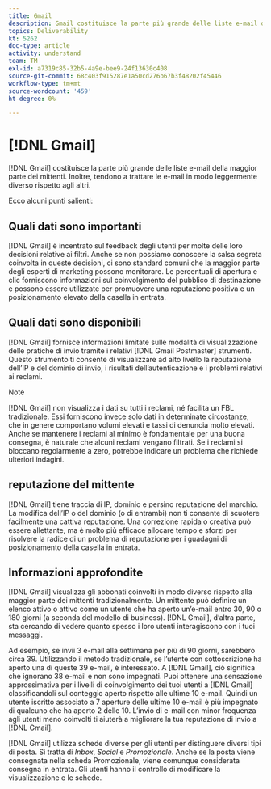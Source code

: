 ```yaml
---
title: Gmail
description: Gmail costituisce la parte più grande delle liste e-mail della maggior parte dei mittenti. Inoltre, tendono a trattare le e-mail in modo leggermente diverso rispetto agli altri.
topics: Deliverability
kt: 5262
doc-type: article
activity: understand
team: TM
exl-id: a7319c85-32b5-4a9e-bee9-24f13630c408
source-git-commit: 68c403f915287e1a50cd276b67b3f48202f45446
workflow-type: tm+mt
source-wordcount: '459'
ht-degree: 0%

---
```


# [!DNL Gmail]

[!DNL Gmail] costituisce la parte più grande delle liste e-mail della maggior parte dei mittenti. Inoltre, tendono a trattare le e-mail in modo leggermente diverso rispetto agli altri.

Ecco alcuni punti salienti:

## Quali dati sono importanti

[!DNL Gmail] è incentrato sul feedback degli utenti per molte delle loro decisioni relative ai filtri. Anche se non possiamo conoscere la salsa segreta coinvolta in queste decisioni, ci sono standard comuni che la maggior parte degli esperti di marketing possono monitorare. Le percentuali di apertura e clic forniscono informazioni sul coinvolgimento del pubblico di destinazione e possono essere utilizzate per promuovere una reputazione positiva e un posizionamento elevato della casella in entrata.

## Quali dati sono disponibili

[!DNL Gmail] fornisce informazioni limitate sulle modalità di visualizzazione delle pratiche di invio tramite i relativi  [!DNL Gmail Postmaster] strumenti. Questo strumento ti consente di visualizzare ad alto livello la reputazione dell’IP e del dominio di invio, i risultati dell’autenticazione e i problemi relativi ai reclami.

>[!NOTE]
>
>[!DNL Gmail] non visualizza i dati su tutti i reclami, né facilita un FBL tradizionale. Essi forniscono invece solo dati in determinate circostanze, che in genere comportano volumi elevati e tassi di denuncia molto elevati. Anche se mantenere i reclami al minimo è fondamentale per una buona consegna, è naturale che alcuni reclami vengano filtrati. Se i reclami si bloccano regolarmente a zero, potrebbe indicare un problema che richiede ulteriori indagini.

## reputazione del mittente

[!DNL Gmail] tiene traccia di IP, dominio e persino reputazione del marchio. La modifica dell’IP o del dominio (o di entrambi) non ti consente di scuotere facilmente una cattiva reputazione. Una correzione rapida o creativa può essere allettante, ma è molto più efficace allocare tempo e sforzi per risolvere la radice di un problema di reputazione per i guadagni di posizionamento della casella in entrata.

## Informazioni approfondite

[!DNL Gmail] visualizza gli abbonati coinvolti in modo diverso rispetto alla maggior parte dei mittenti tradizionalmente. Un mittente può definire un elenco attivo o attivo come un utente che ha aperto un’e-mail entro 30, 90 o 180 giorni (a seconda del modello di business). [!DNL Gmail], d’altra parte, sta cercando di vedere quanto spesso i loro utenti interagiscono con i tuoi messaggi.

Ad esempio, se invii 3 e-mail alla settimana per più di 90 giorni, sarebbero circa 39. Utilizzando il metodo tradizionale, se l’utente con sottoscrizione ha aperto una di queste 39 e-mail, è interessato. A [!DNL Gmail], ciò significa che ignorano 38 e-mail e non sono impegnati. Puoi ottenere una sensazione approssimativa per i livelli di coinvolgimento dei tuoi utenti a [!DNL Gmail] classificandoli sul conteggio aperto rispetto alle ultime 10 e-mail. Quindi un utente iscritto associato a 7 aperture delle ultime 10 e-mail è più impegnato di qualcuno che ha aperto 2 delle 10. L’invio di e-mail con minor frequenza agli utenti meno coinvolti ti aiuterà a migliorare la tua reputazione di invio a [!DNL Gmail].

[!DNL Gmail] utilizza schede diverse per gli utenti per distinguere diversi tipi di posta. Si tratta di *Inbox*, *Social* e *Promozionale*. Anche se la posta viene consegnata nella scheda Promozionale, viene comunque considerata consegna in entrata. Gli utenti hanno il controllo di modificare la visualizzazione e le schede.
